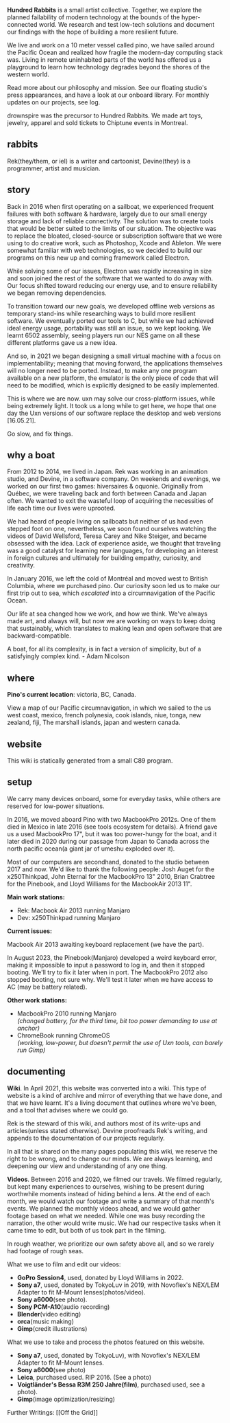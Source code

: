 **Hundred Rabbits** is a small artist collective. Together, we explore the planned failability of modern technology at the bounds of the hyper-connected world. We research and test low-tech solutions and document our findings with the hope of building a more resilient future.

We live and work on a 10 meter vessel called pino, we have sailed around the Pacific Ocean and realized how fragile the modern-day computing stack was. Living in remote uninhabited parts of the world has offered us a playground to learn how technology degrades beyond the shores of the western world.

Read more about our philosophy and mission. See our floating studio's press appearances, and have a look at our onboard library. For monthly updates on our projects, see log.

drownspire was the precursor to Hundred Rabbits. We made art toys, jewelry, apparel and sold tickets to Chiptune events in Montreal.

## rabbits

Rek(they/them, or iel) is a writer and cartoonist, Devine(they) is a programmer, artist and musician.

## story

Back in 2016 when first operating on a sailboat, we experienced frequent failures with both software & hardware, largely due to our small energy storage and lack of reliable connectivity. The solution was to create tools that would be better suited to the limits of our situation. The objective was to replace the bloated, closed-source or subscription software that we were using to do creative work, such as Photoshop, Xcode and Ableton. We were somewhat familiar with web technologies, so we decided to build our programs on this new up and coming framework called Electron.

While solving some of our issues, Electron was rapidly increasing in size and soon joined the rest of the software that we wanted to do away with. Our focus shifted toward reducing our energy use, and to ensure reliability we began removing dependencies.

To transition toward our new goals, we developed offline web versions as temporary stand-ins while researching ways to build more resilient software. We eventually ported our tools to C, but while we had achieved ideal energy usage, portability was still an issue, so we kept looking. We learnt 6502 assembly, seeing players run our NES game on all these different platforms gave us a new idea.

And so, in 2021 we began designing a small virtual machine with a focus on implementability; meaning that moving forward, the applications themselves will no longer need to be ported. Instead, to make any one program available on a new platform, the emulator is the only piece of code that will need to be modified, which is explicitly designed to be easily implemented.

This is where we are now. uxn may solve our cross-platform issues, while being extremely light. It took us a long while to get here, we hope that one day the Uxn versions of our software replace the desktop and web versions \[16.05.21\].

Go slow, and fix things.

## why a boat

From 2012 to 2014, we lived in Japan. Rek was working in an animation studio, and Devine, in a software company. On weekends and evenings, we worked on our first two games: hiversaires & oquonie. Originally from Québec, we were traveling back and forth between Canada and Japan often. We wanted to exit the wasteful loop of acquiring the necessities of life each time our lives were uprooted.

We had heard of people living on sailboats but neither of us had even stepped foot on one, nevertheless, we soon found ourselves watching the videos of David Wellsford, Teresa Carey and Nike Steiger, and became obsessed with the idea. Lack of experience aside, we thought that traveling was a good catalyst for learning new languages, for developing an interest in foreign cultures and ultimately for building empathy, curiosity, and creativity.

In January 2016, we left the cold of Montréal and moved west to British Columbia, where we purchased pino. Our curiosity soon led us to make our first trip out to sea, which _escalated_ into a circumnavigation of the Pacific Ocean.

Our life at sea changed how we work, and how we think. We've always made art, and always will, but now we are working on ways to keep doing that sustainably, which translates to making lean and open software that are backward-compatible.

A boat, for all its complexity, is in fact a version of simplicity, but of a satisfyingly complex kind. - Adam Nicolson

## where

**Pino's current location**: victoria, BC, Canada.

View a map of our Pacific circumnavigation, in which we sailed to the us west coast, mexico, french polynesia, cook islands, niue, tonga, new zealand, fiji, The marshall islands, japan and western canada.

## website

This wiki is statically generated from a small C89 program.

## setup

We carry many devices onboard, some for everyday tasks, while others are reserved for low-power situations.

In 2016, we moved aboard Pino with two MacbookPro 2012s. One of them died in Mexico in late 2016 (see tools ecosystem for details). A friend gave us a used MacbookPro 17", but it was too power-hungy for the boat, and it later died in 2020 during our passage from Japan to Canada across the north pacific ocean(a giant jar of umeshu exploded over it).

Most of our computers are secondhand, donated to the studio between 2017 and now. We'd like to thank the following people: Josh Auget for the x250Thinkpad, John Eternal for the MacbookPro 13" 2010, Brian Crabtree for the Pinebook, and Lloyd Williams for the MacbookAir 2013 11".

**Main work stations:**

-   Rek: Macbook Air 2013 running Manjaro
-   Dev: x250Thinkpad running Manjaro

**Current issues:**

Macbook Air 2013 awaiting keyboard replacement (we have the part).

In August 2023, the Pinebook(Manjaro) developed a weird keyboard error, making it impossible to input a password to log in, and then it stopped booting. We'll try to fix it later when in port. The MacbookPro 2012 also stopped booting, not sure why. We'll test it later when we have access to AC (may be battery related).

**Other work stations:**

-   MacbookPro 2010 running Manjaro  
    _(changed battery, for the third time, bit too power demanding to use at anchor)_
-   ChromeBook running ChromeOS  
    _(working, low-power, but doesn't permit the use of Uxn tools, can barely run Gimp)_

## documenting

**Wiki**. In April 2021, this website was converted into a wiki. This type of website is a kind of archive and mirror of everything that we have done, and that we have learnt. It's a living document that outlines where we've been, and a tool that advises where we could go.

Rek is the steward of this wiki, and authors most of its write-ups and articles(unless stated otherwise). Devine proofreads Rek's writing, and appends to the documentation of our projects regularly. 

In all that is shared on the many pages populating this wiki, we reserve the right to be wrong, and to change our minds. We are always learning, and deepening our view and understanding of any one thing.

**Videos**. Between 2016 and 2020, we filmed our travels. We filmed regularly, but kept many experiences to ourselves, wishing to be present during worthwhile moments instead of hiding behind a lens. At the end of each month, we would watch our footage and write a summary of that month's events. We planned the monthly videos ahead, and we would gather footage based on what we needed. While one was busy recording the narration, the other would write music. We had our respective tasks when it came time to edit, but both of us took part in the filming.

In rough weather, we prioritize our own safety above all, and so we rarely had footage of rough seas.

What we use to film and edit our videos:

-   **GoPro Session4**, used, donated by Lloyd Williams in 2022.
-   **Sony a7**, used, donated by TokyoLuv in 2019, with Novoflex's NEX/LEM Adapter to fit M-Mount lenses(photos/video).
-   **Sony a6000**(see photo).
-   **Sony PCM-A10**(audio recording)
-   **Blender**(video editing)
-   **orca**(music making)
-   **Gimp**(credit illustrations)

What we use to take and process the photos featured on this website.

-   **Sony a7**, used, donated by TokyoLuv), with Novoflex's NEX/LEM Adapter to fit M-Mount lenses.
-   **Sony a6000**(see photo)
-   **Leica**, purchased used. RIP 2016. (See a photo)
-   **Voigtländer's Bessa R3M 250 Jahre(film)**, purchased used, see a photo).
-   **Gimp**(image optimization/resizing)

Further Writings:
[[Off the Grid]]
